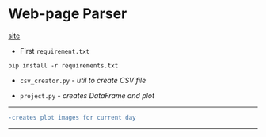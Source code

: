 # **Web-page Parser**
[site](https://index.minfin.com.ua/ua/russian-invading/casualties/)

* First `requirement.txt`
```
pip install -r requirements.txt
```

* `csv_creator.py` - *util to create CSV file*

* `project.py` - *creates DataFrame and plot*

---

```diff
-creates plot images for current day
```

---
